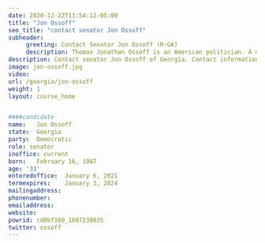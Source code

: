 ```yaml
---
date: 2020-12-22T11:54:12-05:00
title: "Jon Ossoff"
seo_title: "contact senator Jon Ossoff"
subheader:
     greeting: Contact Senator Jon Ossoff (R-GA)
     description: Thomas Jonathan Ossoff is an American politician. A member of the Democratic Party, Ossoff is the United States senator-elect from Georgia. Before his election, he was a documentary film producer and investigative journalist. 
description: Contact senator Jon Ossoff of Georgia. Contact information for Jon Ossoff includes email address, phone number, and mailing address. 
image: jon-ossoff.jpg
video: 
url: /georgia/jon-ossoff
weight: 1
layout: course_home


####candidate
name:	Jon Ossoff
state:	Georgia
party:	Democratic
role: senator
inoffice: current
born:	February 16, 1987
age: '33'
enteredoffice:	January 6, 2021
termexpires:	January 3, 2024
mailingaddress:	
phonenumber:	
emailaddress:	
website:	
powrid: cd8bf160_1607238035
twitter: ossoff
---
```

